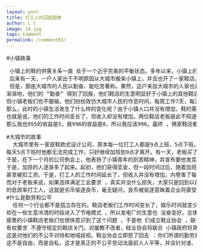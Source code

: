 ```yaml
---
layout: post
title: 打工人的囚徒困境
author: L C
image: 14.jpg
tags: Comment
permalink: /comment03/
---
```

#小镇故事
<PRE>
 小镇上的鞋的供需关系一直 处于一个近乎完美的平衡状态。多年以来，小镇上的宫佳人口没哥哥什么变化，鞋的品质一直优秀，供货也稳定。
 后来有一天，一户人家出于不明原因从大城市搬来小镇上，并且也开了一家鞋店。小镇虽然小，但也算具有一定规模 ，鞋的供需平衡还不至于因为新增一家在店被打破
 但是，那座大城市的人民以勤奋、能吃苦著称。果然，这户来自大城市的人家也具备这些特点。他们家的鞋店 每天旱最7点就开门了，中午也不午休，晚上重到11点才关门，周末他们也正需营业，夏天和冬天他们也从不去度假。
渐渐地，他们的 “勤奋” 得到了回报，他们鞋店的生意明显好于小镇上的其他鞋店。以前小镇人民吃完晚饭后是无法买鞋的，但现在，他们几乎随时可以去大城市人的驻店买鞋，也就没什么必要光顾真他鞋店了。
但小镇老板们也不服输，他们纷纷效仿大城市人民的作息时间，每周工作7天，每天工作16小时。他们的“勤奋”也得到了 “回报”：他们的营业收入恢复到了以前的状态。
那么，此时的小镇生活发生了什么样的变化呢？由于小镇人口并没有增加，鞋的需求量保待恒定，以前一样，所以每家鞋店 最终的营业收入没什么变化，并不会增长。但营业时间从原来的每周5天，每天6小时变成了每周7天，每天16小时。
也就是说，他们的工作时间变长了，但收入却没有增加。两位鞋店老板彼此不知道对方是怎么想的，但他们都是 “聪明” 人，很容易算出，如果对方996，那么我955的收益是0，我也996 的收益是3，所以我应该996： 如果对方955，
那么我也955的收益是5，我996的收益是8，所以我应该996。最终 ，俩家鞋店都选择了996，这场博弈运到纳什均衡，两位老板都成了996的 “囚徒” 。
<PRE>
#大城市的故事
  大城市里有一家皮鞋款式设计公司，原本每一位打工人都是9点上班，5点下班。后来，一位从小镇来的打工人进入 这家公司，他本没有从业经验，为了得到这份工作在简历 上和西试时都说了谅。于是开始打工时，他非常吃力，
每天5点下班时他都无法完成工作，只好继续加班到9点才离开。有一天，老板买了一个跑步机放在自己办公室里。从那天起，老板都会在完成工作后跑步健身，要在8点左右才离开办公室。所以他发现，这位小镇青年每天在8点还没下班。
于是，在下一个月的公司例会上，他表扬了小镇青年的刻苦精神，并宣布要他发奖金。此后，真他打工人也发生了变化。有些人想，反正我下班 之后也没什么事情，不如等8点以后再走 ，让老板也知道我加班，也给我发奖金。
于是，加班的人逐渐多了起来。起初，他们获得奖金，但一段时间过后，随着加班的人变 成了大多数 ，老板对这些 “勤奋刻苦” 的人见怪不怪了， 奖金的事也不再提了。反而是那些下班后有事要做不能经常加班的人被老板批评，
甚至被扣工资。于是，打工人的工作时间延长了，但收入并没有增加，内卷害了每一个人。要打破囚徒因镜，打工人可以像小镇鞋店老板那样，成立工会争取自己合法权利。但他们其实还有另一种办法，就是辞掉这份工作，去另一家不需要加班的公司。
而对于老板来说，如果选择满足工会要求 ，真实并没什么损失，大家只是回到以前的状态而己，公司的业绩就算不增长，也不会下降。但如果他选择拒绝，那么那些本来能力优秀的打工人很可能选择离开，留下像小镇青年那样不得不加班
的低效率打工人，这就是劣币驱逐良币，毫无疑问，良币被驱逐意昧着企业将蒙受损失。
#什么是勤劳和公平
  任何一个行业都不是孤立存在的。鞋店老板们工作时间变长了，娱乐时间就变少了，他们光顾餐馆、咖啡馆的次数就少了，于是小镇上的餐饮业变得冷清了。虽然远店 的营 业时间延长，他们的耗电量增加，但餐馆、咖啡馆
却在一些生意冷清的时段进入了节电模式 ，所以发电厂的生意也 没奋变好。总体算下来 ，小镇的经济不但没有变好 ，反而变差了一 些。所以，我们可以雹到，内卷不但有危害，而且会危害到看似无辜的每一个人。
疲惫的小镇鞋店老板们也很快意识到了这个问题 ，于是他 们成立鞋业协会 ，联合小镇政府制定强制性的行业规则和 劳动法：每日工作时间不得超过 8小时、每周营业时间不 得超过5天，法定节假日必须休息 鞋业协会
有权要求 不遵守规定的鞋店关门，对屡教不改者，硅业协会将联合 小镇政府将真驱逐出小镇。行规一出，来自大城市的人家就立即抗议，他们觉得这是 对勤劳致富者的不尊重，也是对消费者的不尊重，这是干涉他们的自由，
这是对他们的不公平对待和地域歧视。鞋业协会立即怒了回去 ：你们所谓的勤劳并没有真正致富，反而对社会造成了危害。鞋店又不是急救申心，消费者旱一天买鞋还是晚一天买鞋往往并没奋区别。你们只顾着自己的作怠时间而不管他人 ，
这不是自由，而是自私，这才是真正的不公平劳动法面前人人平等，并没针对谁、歧视谁。

 

